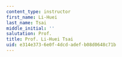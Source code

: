 ```yaml
---
content_type: instructor
first_name: Li-Huei
last_name: Tsai
middle_initial: ''
salutation: Prof.
title: Prof. Li-Huei Tsai
uid: e314e373-6e0f-4dcd-adef-b08d0648c71b
---
```


